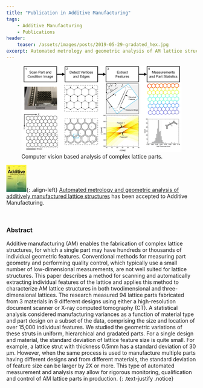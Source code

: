 ```yaml
---
title: "Publication in Additive Manufacturing"
tags:
    - Additive Manufacturing
    - Publications
header:
    teaser: /assets/images/posts/2019-05-29-gradated_hex.jpg
excerpt: Automated metrology and geometric analysis of AM lattice structures
---
```

<figure>
    <a href="/assets/images/posts/2019-05-29-metrology-lowres.jpg">
    <img src="/assets/images/posts/2019-05-29-metrology.jpg"></a>
    <figcaption>Computer vision based analysis of complex lattice parts.</figcaption>
</figure>

![image-left](/assets/images/posts/AM_journal_cover50x70.jpg){: .align-left}
[Automated metrology and geometric analysis of additively manufactured lattice structures](https://doi.org/10.1016/j.addma.2019.05.026)
has been accepted to Additive Manufacturing.

<p>&nbsp;</p>

### Abstract
Additive manufacturing (AM) enables the fabrication of complex lattice structures, for which a single part may
have hundreds or thousands of individual geometric features. Conventional methods for measuring part geometry
and performing quality control, which typically use a small number of low-dimensional measurements,
are not well suited for lattice structures. This paper describes a method for scanning and automatically extracting
individual features of the lattice and applies this method to characterize AM lattice structures in both twodimensional
and three-dimensional lattices. The research measured 94 lattice parts fabricated from 3 materials
in 9 different designs using either a high-resolution document scanner or X-ray computed tomography (CT). A
statistical analysis considered manufacturing variances as a function of material type and part design on a subset
of the data, comprising the size and location of over 15,000 individual features. We studied the geometric
variations of these struts in uniform, hierarchical and gradated parts. For a single design and material, the
standard deviation of lattice feature size is quite small. For example, a lattice strut with thickness 0.5mm has a
standard deviation of 30 μm. However, when the same process is used to manufacture multiple parts having
different designs and from different materials, the standard deviation of feature size can be larger by 2X or more.
This type of automated measurement and analysis may allow for rigorous monitoring, qualification and control
of AM lattice parts in production.
{: .text-justify .notice}